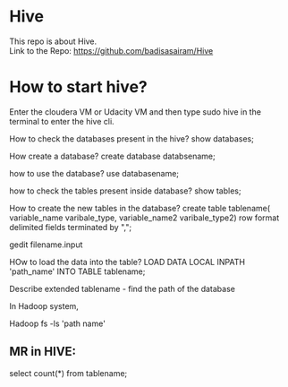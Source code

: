 # Hive
This repo is about Hive. <br>
Link to the Repo:
https://github.com/badisasairam/Hive

# How to start hive?

Enter the cloudera VM or Udacity VM and then type sudo hive in the terminal to enter the hive cli.

How to check the databases present in the hive?
show databases;

How create a database?
create database databsename;

how to use the database?
use databasename;

how to check the tables present inside database?
show tables;

How to create the new tables in the database?
create table tablename(
variable_name varibale_type,
variable_name2 varibale_type2)
row format delimited fields terminated by ",";

gedit filename.input

HOw to load the data into the table?
LOAD DATA LOCAL INPATH 'path_name' INTO TABLE tablename;


Describe extended tablename -  find the path of the database

In Hadoop system,

Hadoop fs -ls 'path name'

## MR in HIVE:

select count(*) from tablename;
